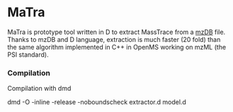 MaTra
=====

MaTra is prototype tool written in D to extract MassTrace from a [mzDB](https://github.com/mzdb/pwiz-mzdb) file.
Thanks to mzDB and D language, extraction is much faster (20 fold) than the same algorithm implemented in C++ in OpenMS working on mzML (the PSI standard). 

### Compilation
Compilation with dmd

  dmd -O -inline -release -noboundscheck extractor.d model.d
